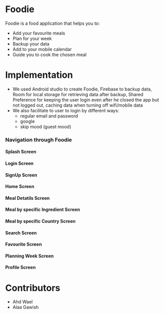 # Foodie
Foodie is a food application that helps you to:
+ Add your favourite meals
+ Plan for your week
+ Backup your data
+ Add to your mobile calendar
+ Guide you to cook the chosen meal

# Implementation
+ We used Android studio to create Foodie, Firebase to backup data, Room for local storage for retrieving data after backup, Shared Preference for keeping the user login even after he closed the app but not logged out, caching data when turning off wifi/mobile data
+ We also facilitate to user to login by different ways:
  + regular email and password
  + google
  + skip mood (guest mood)

### Navigation through Foodie

#### Splash Screen

#### Login Screen 

#### SignUp Screen 

#### Home Screen 

#### Meal Detatils Screen

#### Meal by specific Ingredient Screen

#### Meal by specific Country Screen

#### Search Screen 

#### Favourite Screen 

#### Planning Week Screen 

#### Profile Screen 

# Contributors
+ Ahd Wael
+ Alaa Gawish
